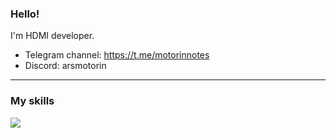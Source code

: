 ### Hello!

I'm HDMI developer.

+ Telegram channel: https://t.me/motorinnotes
+ Discord: arsmotorin

---
### My skills
![](https://skillicons.dev/icons?i=rust,c,java,css,html,discord,nginx,prometheus,docker,figma)
